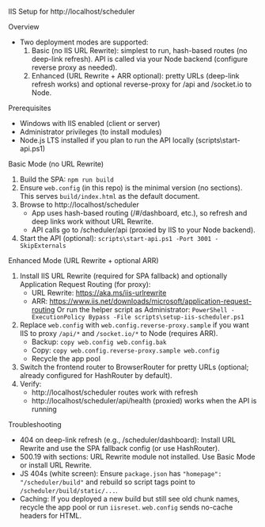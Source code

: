 IIS Setup for http://localhost/scheduler

Overview
- Two deployment modes are supported:
  1) Basic (no IIS URL Rewrite): simplest to run, hash-based routes (no deep-link refresh). API is called via your Node backend (configure reverse proxy as needed).
  2) Enhanced (URL Rewrite + ARR optional): pretty URLs (deep-link refresh works) and optional reverse-proxy for /api and /socket.io to Node.

Prerequisites
- Windows with IIS enabled (client or server)
- Administrator privileges (to install modules)
- Node.js LTS installed if you plan to run the API locally (scripts\start-api.ps1)

Basic Mode (no URL Rewrite)
1) Build the SPA: `npm run build`
2) Ensure `web.config` (in this repo) is the minimal version (no <rewrite> sections). This serves `build/index.html` as the default document.
3) Browse to http://localhost/scheduler
   - App uses hash-based routing (/#/dashboard, etc.), so refresh and deep links work without URL Rewrite.
   - API calls go to /scheduler/api (proxied by IIS to your Node backend).
4) Start the API (optional): `scripts\start-api.ps1 -Port 3001 -SkipExternals`

Enhanced Mode (URL Rewrite + optional ARR)
1) Install IIS URL Rewrite (required for SPA fallback) and optionally Application Request Routing (for proxy):
   - URL Rewrite: https://aka.ms/iis-urlrewrite
   - ARR: https://www.iis.net/downloads/microsoft/application-request-routing
   Or run the helper script as Administrator: `PowerShell -ExecutionPolicy Bypass -File scripts\setup-iis-scheduler.ps1`
2) Replace `web.config` with `web.config.reverse-proxy.sample` if you want IIS to proxy `/api/*` and `/socket.io/*` to Node (requires ARR).
   - Backup: `copy web.config web.config.bak`
   - Copy:   `copy web.config.reverse-proxy.sample web.config`
   - Recycle the app pool
3) Switch the frontend router to BrowserRouter for pretty URLs (optional; already configured for HashRouter by default).
4) Verify:
   - http://localhost/scheduler routes work with refresh
   - http://localhost/scheduler/api/health (proxied) works when the API is running

Troubleshooting
- 404 on deep-link refresh (e.g., /scheduler/dashboard): Install URL Rewrite and use the SPA fallback config (or use HashRouter).
- 500.19 with <rewrite> sections: URL Rewrite module not installed. Use Basic Mode or install URL Rewrite.
- JS 404s (white screen): Ensure `package.json` has `"homepage": "/scheduler/build"` and rebuild so script tags point to `/scheduler/build/static/...`.
- Caching: If you deployed a new build but still see old chunk names, recycle the app pool or run `iisreset`. `web.config` sends no-cache headers for HTML.
